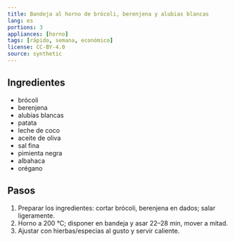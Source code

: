 ```yaml
---
title: Bandeja al horno de brócoli, berenjena y alubias blancas
lang: es
portions: 3
appliances: [horno]
tags: [rápido, semana, económico]
license: CC-BY-4.0
source: synthetic
---
```

## Ingredientes
- brócoli
- berenjena
- alubias blancas
- patata
- leche de coco
- aceite de oliva
- sal fina
- pimienta negra
- albahaca
- orégano

## Pasos
1. Preparar los ingredientes: cortar brócoli, berenjena en dados; salar ligeramente.
2. Horno a 200 °C; disponer en bandeja y asar 22–28 min, mover a mitad.
3. Ajustar con hierbas/especias al gusto y servir caliente.
